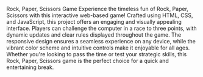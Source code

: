 Rock, Paper, Scissors Game
Experience the timeless fun of Rock, Paper, Scissors with this interactive web-based game! Crafted using HTML, CSS, and JavaScript, this project offers an engaging and visually appealing interface. Players can challenge the computer in a race to three points, with dynamic updates and clear rules displayed throughout the game. The responsive design ensures a seamless experience on any device, while the vibrant color scheme and intuitive controls make it enjoyable for all ages. Whether you're looking to pass the time or test your strategic skills, this Rock, Paper, Scissors game is the perfect choice for a quick and entertaining break.
